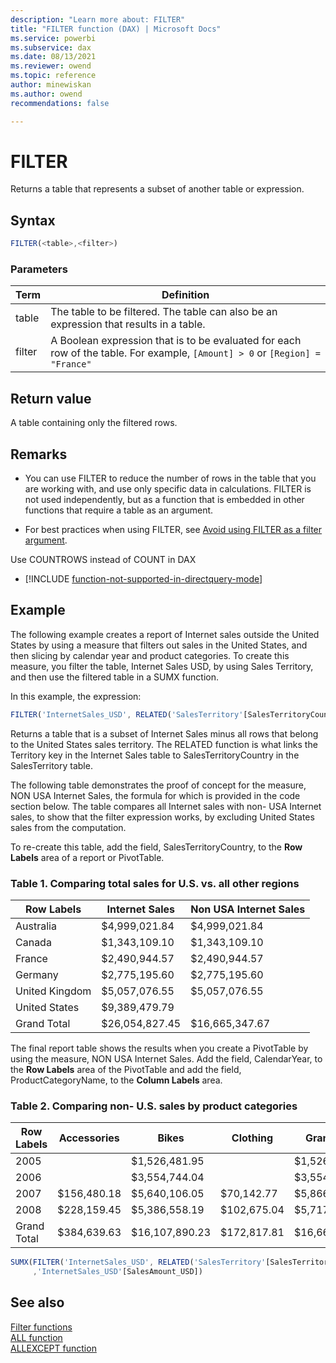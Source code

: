 ```yaml
---
description: "Learn more about: FILTER"
title: "FILTER function (DAX) | Microsoft Docs"
ms.service: powerbi 
ms.subservice: dax 
ms.date: 08/13/2021
ms.reviewer: owend
ms.topic: reference
author: minewiskan
ms.author: owend 
recommendations: false

---
```

# FILTER

Returns a table that represents a subset of another table or expression.  
  
## Syntax  
  
```js
FILTER(<table>,<filter>)  
```
  
### Parameters  
  
|Term|Definition|  
|--------|--------------|  
|table|The table to be filtered. The table can also be an expression that results in a table.|  
|filter|A Boolean expression that is to be evaluated for each row of the table. For example, `[Amount] > 0` or `[Region] = "France"`|  
  
## Return value

A table containing only the filtered rows.  
  
## Remarks

- You can use FILTER to reduce the number of rows in the table that you are working with, and use only specific data in calculations. FILTER is not used independently, but as a function that is embedded in other functions that require a table as an argument. 

- For best practices when using FILTER, see [Avoid using FILTER as a filter argument](best-practices/dax-avoid-avoid-filter-as-filter-argument.md).

Use COUNTROWS instead of COUNT in DAX

- [!INCLUDE [function-not-supported-in-directquery-mode](includes/function-not-supported-in-directquery-mode.md)]
  
## Example

The following example creates a report of Internet sales outside the United States by using a measure that filters out sales in the United States, and then slicing by calendar year and product categories. To create this measure, you filter the table, Internet Sales USD, by using Sales Territory, and then use the filtered table in a SUMX function.  
  
In this example, the expression:

```js
FILTER('InternetSales_USD', RELATED('SalesTerritory'[SalesTerritoryCountry])<>"United States")
```

Returns a table that is a subset of Internet Sales minus all rows that belong to the United States sales territory. The RELATED function is what links the Territory key in the Internet Sales table to SalesTerritoryCountry in the SalesTerritory table.  
  
The following table demonstrates the proof of concept for the measure, NON USA Internet Sales, the formula for which is provided in the code section below. The table compares all Internet sales with non- USA Internet sales, to show that the filter expression works, by excluding United States sales from the computation.  
  
To re-create this table, add the field, SalesTerritoryCountry, to the **Row Labels** area of a report or PivotTable.  
  
### Table 1. Comparing total sales for U.S. vs. all other regions  
  
|Row Labels|Internet Sales|Non USA Internet Sales|
|--------------|------------------|--------------------------|  
|Australia|$4,999,021.84|$4,999,021.84|  
|Canada|$1,343,109.10|$1,343,109.10|  
|France|$2,490,944.57|$2,490,944.57|  
|Germany|$2,775,195.60|$2,775,195.60|  
|United Kingdom|$5,057,076.55|$5,057,076.55|  
|United States|$9,389,479.79||  
|Grand Total|$26,054,827.45|$16,665,347.67|  
  
The final report table shows the results when you create a PivotTable by using the measure, NON USA Internet Sales. Add the field, CalendarYear, to the **Row Labels** area of the PivotTable and add the field, ProductCategoryName, to the **Column Labels** area.  
  
### Table 2. Comparing non- U.S. sales by product categories  
  
|Row Labels|Accessories|Bikes|Clothing|Grand Total|
|--------------------------|-----------------|----|----|----|  
|2005||$1,526,481.95||$1,526,481.95|  
|2006||$3,554,744.04||$3,554,744.04|  
|2007|$156,480.18|$5,640,106.05|$70,142.77|$5,866,729.00|  
|2008|$228,159.45|$5,386,558.19|$102,675.04|$5,717,392.68|  
|Grand Total|$384,639.63|$16,107,890.23|$172,817.81|$16,665,347.67|  
  
```js
SUMX(FILTER('InternetSales_USD', RELATED('SalesTerritory'[SalesTerritoryCountry])<>"United States")  
     ,'InternetSales_USD'[SalesAmount_USD])  
```
  
## See also

[Filter functions](filter-functions-dax.md)  
[ALL function](all-function-dax.md)  
[ALLEXCEPT function](allexcept-function-dax.md)  
